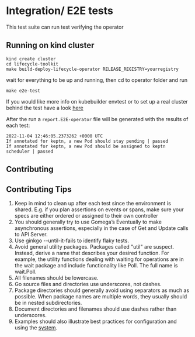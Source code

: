 # Integration/ E2E tests

This test suite can run test verifying the operator

## Running on kind cluster

```shell
kind create cluster
cd lifecycle-toolkit
make build-deploy-lifecycle-operator RELEASE_REGISTRY=yourregistry

```

wait for everything to be up and running, then cd to operator folder and run

```make e2e-test```

If you would like more info on kubebuilder envtest or to set up a real cluster behind the test have a
look [here](https://book.kubebuilder.io/reference/envtest.html)

After the run a ```report.E2E-operator``` file will be generated with the results of each test:

```text
2022-11-04 12:46:05.2373262 +0000 UTC
If annotated for keptn, a new Pod should stay pending | passed
If annotated for keptn, a new Pod should be assigned to keptn scheduler | passed
```

## Contributing

## Contributing Tips

1. Keep in mind to clean up after each test since the environment is shared.
  E.g. if you plan assertions on events or
   spans, make sure your specs are either ordered or assigned to their own controller
2. You should generally try to use Gomega’s Eventually to make asynchronous assertions, especially in the case of Get
   and Update calls to API Server.
3. Use ginkgo --until-it-fails to identify flaky tests.
4. Avoid general utility packages.
  Packages called "util" are suspect.
  Instead, derive a name that describes your
   desired function.
  For example, the utility functions dealing with waiting for operations are in the wait package and
   include functionality like Poll.
  The full name is wait.Poll.
5. All filenames should be lowercase.
6. Go source files and directories use underscores, not dashes.
7. Package directories should generally avoid using separators as much as possible.
  When package names are multiple
   words, they usually should be in nested subdirectories.
8. Document directories and filenames should use dashes rather than underscores.
9. Examples should also illustrate best practices for configuration and using
   the [system](https://kubernetes.io/docs/concepts/configuration/overview/).
